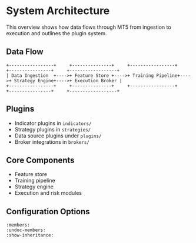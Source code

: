 # System Architecture

This overview shows how data flows through MT5 from ingestion to execution and outlines the plugin system.

## Data Flow

```
+-----------------+     +---------------+     +-----------------+     +----------------+     +------------------+
| Data Ingestion  +---->+ Feature Store +---->+ Training Pipeline+---->+ Strategy Engine+---->+ Execution Broker |
+-----------------+     +---------------+     +-----------------+     +----------------+     +------------------+
```

## Plugins

- Indicator plugins in `indicators/`
- Strategy plugins in `strategies/`
- Data source plugins under `plugins/`
- Broker integrations in `brokers/`

## Core Components

- Feature store
- Training pipeline
- Strategy engine
- Execution and risk modules

## Configuration Options

```{autoclass} config_models.AppConfig
:members:
:undoc-members:
:show-inheritance:
```
